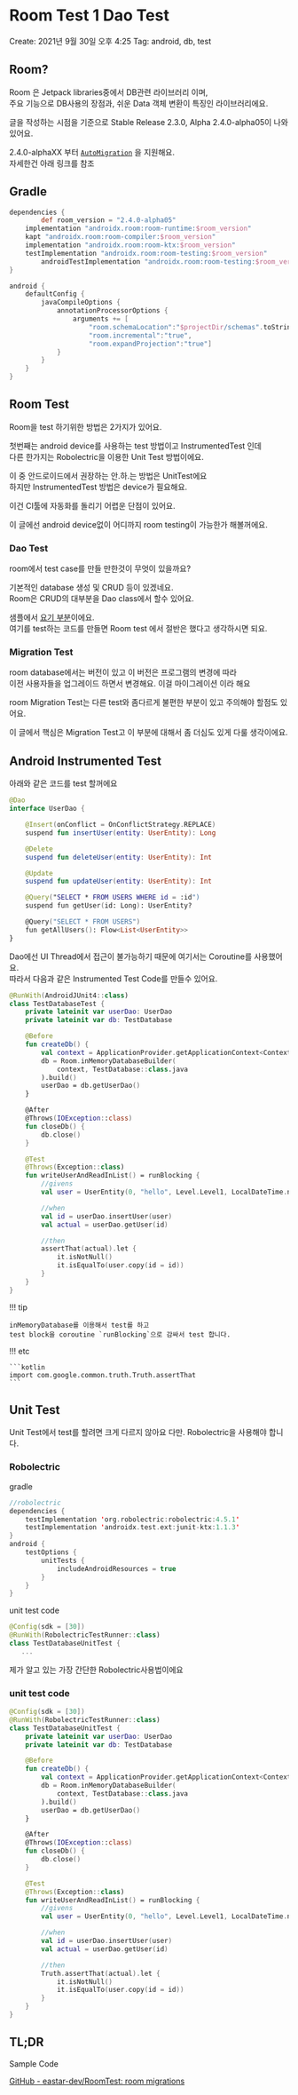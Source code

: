 # Room Test 1 Dao Test

Create: 2021년 9월 30일 오후 4:25
Tag: android, db, test

## Room?

Room 은 Jetpack libraries중에서 DB관련 라이브러리 이며,   
주요 기능으로 DB사용의 장점과, 쉬운 Data 객체 변환이 특징인 라이브러리에요.  

글을 작성하는 시점을 기준으로 Stable Release 2.3.0, Alpha 2.4.0-alpha05이 나와있어요.

2.4.0-alphaXX 부터 [`AutoMigration`](https://developer.android.com/reference/androidx/room/AutoMigration) 을 지원해요.  
자세한건 아래 링크를 참조

[](https://developer.android.com/jetpack/androidx/releases/room)

## Gradle

```groovy
dependencies {
		def room_version = "2.4.0-alpha05"
    implementation "androidx.room:room-runtime:$room_version"
    kapt "androidx.room:room-compiler:$room_version"
    implementation "androidx.room:room-ktx:$room_version"
    testImplementation "androidx.room:room-testing:$room_version"
		androidTestImplementation "androidx.room:room-testing:$room_version"
}
```

```kotlin
android {
    defaultConfig {
        javaCompileOptions {
            annotationProcessorOptions {
                arguments += [
                    "room.schemaLocation":"$projectDir/schemas".toString(),
                    "room.incremental":"true",
                    "room.expandProjection":"true"]
            }
        }
    }
}
```

## Room Test

[](https://developer.android.com/training/data-storage/room/testing-db)

Room을 test 하기위한 방법은 2가지가 있어요.

첫번째는 android device를 사용하는 test 방법이고 InstrumentedTest 인데  
다른 한가지는 Robolectric을 이용한 Unit Test 방법이에요.

이 중 안드로이드에서 권장하는 안.하.는 방법은 UnitTest에요   
하지만 InstrumentedTest 방법은 device가 필요해요.

이건 CI툴에 자동화를 돌리기 어렵운 단점이 있어요.

이 글에선 android device없이 어디까지 room testing이 가능한가 해볼꺼에요.

### Dao Test

room에서 test case를 만들 만한것이 무엇이 있을까요?

기본적인 database 생성  및 CRUD 등이 있겠네요.  
Room은 CRUD의 대부분을 Dao class에서 할수 있어요.

샘플에서 [요기 부분](https://github.com/eastar-dev/RoomTest/blob/master/data/src/main/java/dev/eastar/roomtest/data/db/UserDao.kt)이에요.  
여기를 test하는 코드를 만들면 Room test 에서 절반은 했다고 생각하시면 되요.

### Migration Test

room database에서는 버전이 있고 이 버전은 프로그램의 변경에 따라  
이전 사용자들을 업그레이드 하면서 변경해요. 이걸 마이그레이션 이라 해요

room Migration Test는 다른 test와 좀다르게 불편한 부분이 있고 주의해야 할점도 있어요.

이 글에서 핵심은 Migration Test고 이 부분에 대해서 좀 더심도 있게 다룰 생각이에요.

## Android Instrumented Test

아래와 같은 코드를 test 할꺼에요

```kotlin
@Dao
interface UserDao {

    @Insert(onConflict = OnConflictStrategy.REPLACE)
    suspend fun insertUser(entity: UserEntity): Long

    @Delete
    suspend fun deleteUser(entity: UserEntity): Int

    @Update
    suspend fun updateUser(entity: UserEntity): Int

    @Query("SELECT * FROM USERS WHERE id = :id")
    suspend fun getUser(id: Long): UserEntity?

    @Query("SELECT * FROM USERS")
    fun getAllUsers(): Flow<List<UserEntity>>
}
```

Dao에선 UI Thread에서 접근이 불가능하기 때문에 여기서는 Coroutine를 사용했어요.  
따라서 다음과 같은 Instrumented Test Code를 만들수 있어요.

```kotlin
@RunWith(AndroidJUnit4::class)
class TestDatabaseTest {
    private lateinit var userDao: UserDao
    private lateinit var db: TestDatabase

    @Before
    fun createDb() {
        val context = ApplicationProvider.getApplicationContext<Context>()
        db = Room.inMemoryDatabaseBuilder(
            context, TestDatabase::class.java
        ).build()
        userDao = db.getUserDao()
    }

    @After
    @Throws(IOException::class)
    fun closeDb() {
        db.close()
    }

    @Test
    @Throws(Exception::class)
    fun writeUserAndReadInList() = runBlocking {
        //givens
        val user = UserEntity(0, "hello", Level.Level1, LocalDateTime.now())

        //when
        val id = userDao.insertUser(user)
        val actual = userDao.getUser(id)

        //then
        assertThat(actual).let {
            it.isNotNull()
            it.isEqualTo(user.copy(id = id))
        }
    }
}
```

!!! tip

    inMemoryDatabase를 이용해서 test를 하고  
    test block을 coroutine `runBlocking`으로 감싸서 test 합니다.

!!! etc

    ```kotlin
    import com.google.common.truth.Truth.assertThat
    ```

## Unit Test

Unit Test에서 test를 할려면 크게 다르지 않아요 다만. Robolectric을 사용해야 합니다.

### Robolectric

gradle

```kotlin
//robolectric
dependencies {
    testImplementation 'org.robolectric:robolectric:4.5.1'
    testImplementation 'androidx.test.ext:junit-ktx:1.1.3'
}
android {
    testOptions {
        unitTests {
            includeAndroidResources = true
        }
    }
}
```

unit test code

```kotlin
@Config(sdk = [30])
@RunWith(RobolectricTestRunner::class)
class TestDatabaseUnitTest {
   ...
```

제가 알고 있는 가장 간단한 Robolectric사용법이에요

### unit test code

```kotlin
@Config(sdk = [30])
@RunWith(RobolectricTestRunner::class)
class TestDatabaseUnitTest {
    private lateinit var userDao: UserDao
    private lateinit var db: TestDatabase

    @Before
    fun createDb() {
        val context = ApplicationProvider.getApplicationContext<Context>()
        db = Room.inMemoryDatabaseBuilder(
            context, TestDatabase::class.java
        ).build()
        userDao = db.getUserDao()
    }

    @After
    @Throws(IOException::class)
    fun closeDb() {
        db.close()
    }

    @Test
    @Throws(Exception::class)
    fun writeUserAndReadInList() = runBlocking {
        //givens
        val user = UserEntity(0, "hello", Level.Level1, LocalDateTime.now().withNano(0))

        //when
        val id = userDao.insertUser(user)
        val actual = userDao.getUser(id)

        //then
        Truth.assertThat(actual).let {
            it.isNotNull()
            it.isEqualTo(user.copy(id = id))
        }
    }
}
```

## TL;DR

Sample Code

[GitHub - eastar-dev/RoomTest: room migrations](https://github.com/eastar-dev/RoomTest)